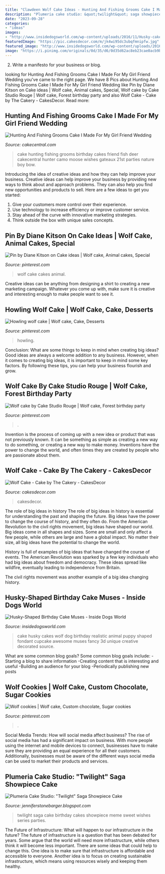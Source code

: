 ```yaml
---
title: "Clawdeen Wolf Cake Ideas - Hunting And Fishing Grooms Cake I Made For My Girl Friend Wedding"
description: "Plumeria cake studio: &quot;twilight&quot; saga showpiece cake"
date: "2023-09-28"
categories:
- "ideas"
images:
- "http://www.insidedogsworld.com/wp-content/uploads/2016/11/Husky-cakes2.jpg"
featuredImage: "https://pic.cakesdecor.com/m/jk4wi95dc3ubqfmnipfw.jpg"
featured_image: "http://www.insidedogsworld.com/wp-content/uploads/2016/11/Husky-cakes2.jpg"
image: "https://i.pinimg.com/originals/0d/35/d6/0d35d62ac8eb23cae0acb9bdb93a403d.jpg"
---
```



2. Write a manifesto for your business or blog.

	

		
looking for Hunting And Fishing Grooms Cake I Made For My Girl Friend Wedding you've came to the right page. We have 8 Pics about Hunting And Fishing Grooms Cake I Made For My Girl Friend Wedding like Pin by Diane Kitson on Cake ideas | Wolf cake, Animal cakes, Special, Wolf cake by Cake Studio Rouge | Wolf cake, Forest birthday party and also Wolf Cake - Cake by The Cakery - CakesDecor. Read more:
		
    
## Hunting And Fishing Grooms Cake I Made For My Girl Friend Wedding

<img loading=lazy src="https://cdn001.cakecentral.com/gallery/2015/03/900_8689606GeK_hunting-and-fishing-grooms-cake-i-made-for-my-girl-friend-wedding.jpg" onerror="this.onerror=null;this.src='https://tse2.mm.bing.net/th?id=OIP.qAXKje3pHldxRU48Y5ulrgHaJ4&amp;pid=15.1';" alt="Hunting And Fishing Grooms Cake I Made For My Girl Friend Wedding">

_Source: cakecentral.com_

>cake hunting fishing grooms birthday cakes friend fish deer cakecentral hunter camo moose wishes gateaux 21st parties nature boy bow. 

	

Introducing the idea of creative ideas and how they can help improve your business.
Creative ideas can help improve your business by providing new ways to think about and approach problems. They can also help you find new opportunities and products to sell. Here are a few ideas to get you started: 
1. Give your customers more control over their experience.
2. Use technology to increase efficiency or improve customer service.
3. Stay ahead of the curve with innovative marketing strategies.
4. Think outside the box with unique sales concepts.

    
## Pin By Diane Kitson On Cake Ideas | Wolf Cake, Animal Cakes, Special

<img loading=lazy src="https://i.pinimg.com/originals/0d/35/d6/0d35d62ac8eb23cae0acb9bdb93a403d.jpg" onerror="this.onerror=null;this.src='https://tse3.mm.bing.net/th?id=OIP.NfkLOBBOBsGSD_7ccdTn6gHaLJ&amp;pid=15.1';" alt="Pin by Diane Kitson on Cake ideas | Wolf cake, Animal cakes, Special">

_Source: pinterest.com_

>wolf cake cakes animal. 

	

Creative ideas can be anything from designing a shirt to creating a new marketing campaign. Whatever you come up with, make sure it is creative and interesting enough to make people want to see it.

    
## Howling Wolf Cake | Wolf Cake, Cake, Desserts

<img loading=lazy src="https://i.pinimg.com/originals/79/60/53/796053246db97ce79a4e5a3ab915e781.jpg" onerror="this.onerror=null;this.src='https://tse2.mm.bing.net/th?id=OIP.UHITy-VrQ8beJsfn_iDnYQHaLq&amp;pid=15.1';" alt="Howling wolf cake | Wolf cake, Cake, Desserts">

_Source: pinterest.com_

>howling. 

	

Conclusion: What are some things to keep in mind when creating big ideas?
Good ideas are always a welcome addition to any business. However, when it comes to creating big ideas, it is important to keep in mind some key factors. By following these tips, you can help your business flourish and grow.

    
## Wolf Cake By Cake Studio Rouge | Wolf Cake, Forest Birthday Party

<img loading=lazy src="https://i.pinimg.com/originals/a3/80/5e/a3805e8cf482009d6ea6b6a9554a7dd9.jpg" onerror="this.onerror=null;this.src='https://tse1.mm.bing.net/th?id=OIP.AKZQvOWaYrfiSqyTt6VnqAHaLH&amp;pid=15.1';" alt="Wolf cake by Cake Studio Rouge | Wolf cake, Forest birthday party">

_Source: pinterest.com_

>. 

	

Invention is the process of coming up with a new idea or product that was not previously known. It can be something as simple as creating a new way to do something, or creating a new way to make money. Inventions have the power to change the world, and often times they are created by people who are passionate about them.

    
## Wolf Cake - Cake By The Cakery - CakesDecor

<img loading=lazy src="https://pic.cakesdecor.com/m/jk4wi95dc3ubqfmnipfw.jpg" onerror="this.onerror=null;this.src='https://tse1.mm.bing.net/th?id=OIP.mPg1RNmJjhTvg-gwSEgJLgHaJ3&amp;pid=15.1';" alt="Wolf Cake - Cake by The Cakery - CakesDecor">

_Source: cakesdecor.com_

>cakesdecor. 

	

The role of big ideas in history
The role of big ideas in history is essential for understanding the past and shaping the future. Big ideas have the power to change the course of history, and they often do. From the American Revolution to the civil rights movement, big ideas have shaped our world.
Big ideas come in all shapes and sizes. Some are small and only affect a few people, while others are large and have a global impact. No matter their size, all big ideas have the potential to change the world.

History is full of examples of big ideas that have changed the course of events. The American Revolution was sparked by a few key individuals who had big ideas about freedom and democracy. These ideas spread like wildfire, eventually leading to independence from Britain.

The civil rights movement was another example of a big idea changing history.

    
## Husky-Shaped Birthday Cake Muses - Inside Dogs World

<img loading=lazy src="http://www.insidedogsworld.com/wp-content/uploads/2016/11/Husky-cakes2.jpg" onerror="this.onerror=null;this.src='https://tse2.mm.bing.net/th?id=OIP.ydjn0GOnU6UYjqNSywr3TAHaJ4&amp;pid=15.1';" alt="Husky-Shaped Birthday Cake Muses - Inside Dogs World">

_Source: insidedogsworld.com_

>cake husky cakes wolf dog birthday realistic animal puppy shaped fondant cupcake awesome muses fancy 3d unique creative decorated source. 

	

What are some common blog goals?
Some common blog goals include: 
-Starting a blog to share information 
-Creating content that is interesting and useful 
-Building an audience for your blog 
-Periodically publishing new posts

    
## Wolf Cookies | Wolf Cake, Custom Chocolate, Sugar Cookies

<img loading=lazy src="https://i.pinimg.com/736x/c3/b7/a7/c3b7a784b8a56d75328fd1a063ec331d.jpg" onerror="this.onerror=null;this.src='https://tse2.mm.bing.net/th?id=OIP.qDg0vpsjifCJlWOBT2buYwHaGy&amp;pid=15.1';" alt="Wolf cookies | Wolf cake, Custom chocolate, Sugar cookies">

_Source: pinterest.com_

>. 

	

Social Media Trends: How will social media affect business?
The rise of social media has had a significant impact on business. With more people using the internet and mobile devices to connect, businesses have to make sure they are providing an equal experience for all their customers. Additionally, businesses must be aware of the different ways social media can be used to market their products and services.

    
## Plumeria Cake Studio: &quot;Twilight&quot; Saga Showpiece Cake

<img loading=lazy src="http://3.bp.blogspot.com/-a_qhekQIulI/UCH7c7EKF-I/AAAAAAAACz0/9C3Sh5pDoD0/s1600/101_5432.JPG" onerror="this.onerror=null;this.src='https://tse1.mm.bing.net/th?id=OIP.41hVXKIlTP2UlG8QHVUBGgHaJ4&amp;pid=15.1';" alt="Plumeria Cake Studio: &quot;Twilight&quot; Saga Showpiece Cake">

_Source: jenniferstonebarger.blogspot.com_

>twilight saga cake birthday cakes showpiece meme sweet wishes series parties. 

	

The Future of Infrastructure: What will happen to our infrastructure in the future?
The future of infrastructure is a question that has been debated for years. Some argue that the world will need more infrastructure, while others think it will become less important. There are some ideas that could help to change this. One idea is to make sure that infrastructure is affordable and accessible to everyone. Another idea is to focus on creating sustainable infrastructure, which means using resources wisely and keeping them healthy.

